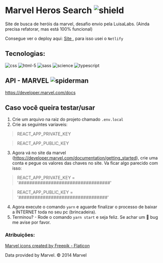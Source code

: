 
# Marvel Heros Search ![shield](https://user-images.githubusercontent.com/105789100/177055306-064c6a1d-f6c3-48bd-94e5-62538bd5e7e5.png)

Site de busca de heróis da marvel, desafio envio pela LuisaLabs. (Ainda precisa refatorar, mas está 100% funcional)

Consegue ver o deploy aqui: <a href="https://62c3998d3567136c853feeba--matheeus-cf-marvel.netlify.app/"> Site </a>, para isso usei o `Netlify`

## Tecnologias:

![css](https://user-images.githubusercontent.com/105789100/177055401-145fb1b2-a80b-4e70-a810-18303400441d.png)
![html-5](https://user-images.githubusercontent.com/105789100/177055404-2270c14e-821c-4d86-b124-779a33ce66fe.png)
![sass](https://user-images.githubusercontent.com/105789100/177055406-adad5b76-4a75-40ac-8a6f-63d669992ac6.png)
![science](https://user-images.githubusercontent.com/105789100/177055408-8bf4b0b1-886c-434c-b718-bfce819824a7.png)
![typescript](https://user-images.githubusercontent.com/105789100/177055409-3e518b15-ade2-4850-b6da-d29ecd88ab83.png)

## API - MARVEL ![spiderman](https://user-images.githubusercontent.com/105789100/177055480-bf80dba4-257f-4f63-8950-f835745af319.png) 
https://developer.marvel.com/docs


## Caso você queira testar/usar

1. Crie um arquivo na raiz do projeto chamado `.env.local`
2. Crie as seguintes variaveis: 

 > REACT_APP_PRIVATE_KEY
 
 > REACT_APP_PUBLIC_KEY
 
3. Agora vá no site da marvel (https://developer.marvel.com/documentation/getting_started), crie uma conta e pegue os valores das chaves no site.
Va ficar algo parecido com isso: 

> REACT_APP_PRIVATE_KEY = '##################################'

> REACT_APP_PUBLIC_KEY = '#################################'

4. Agora execute o comando `yarn` e aguarde finalizar o processo de baixar a INTERNET toda no seu pc (brincadeira). 
5. Terminou? - Rode o comando `yarn start` e seja feliz. Se achar um :bug: bug me avise por favor.


### Atribuições:
<a href="https://www.flaticon.com/free-icons/marvel" title="marvel icons">Marvel icons created by Freepik - Flaticon</a>
<p> Data provided by Marvel. © 2014 Marvel </p>
